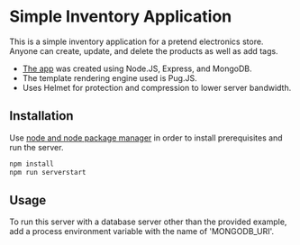 # Simple Inventory Application

This is a simple inventory application for a pretend electronics store.
Anyone can create, update, and delete the products as well as add tags.

- [The app](https://aqueous-brushlands-38489.herokuapp.com/inventory) was created using Node.JS, Express, and MongoDB.
- The template rendering engine used is Pug.JS.
- Uses Helmet for protection and compression to lower server bandwidth.

## Installation

Use [node and node package manager](https://nodejs.org/en/) in order to install prerequisites and run the server.

```bash
npm install
npm run serverstart
```

## Usage

To run this server with a database server other than the provided example, add a process environment variable with the name of 'MONGODB_URI'.